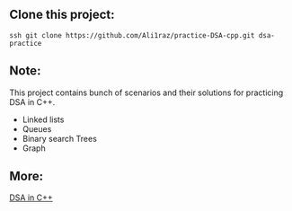 ## Clone this project:

`ssh
git clone https://github.com/Ali1raz/practice-DSA-cpp.git dsa-practice
`

## Note:

This project contains bunch of scenarios and their solutions for practicing DSA in C++.

- Linked lists
- Queues
- Binary search Trees
- Graph

## More:
[DSA in C++](https://github.com/Ali1raz/DSA-in-cpp)
